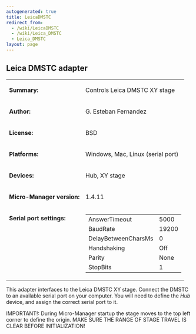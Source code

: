 ```yaml
---
autogenerated: true
title: LeicaDMSTC
redirect_from:
  - /wiki/LeicaDMSTC
  - /wiki/Leica_DMSTC
  - Leica_DMSTC
layout: page
---
```


## Leica DMSTC adapter

<table>
<tr>
<td markdown="1">

**Summary:**

</td>
<td markdown="1">

Controls Leica DMSTC XY stage

</td>
</tr>
<tr>
<td markdown="1">

**Author:**

</td>
<td markdown="1">

G. Esteban Fernandez

</td>
</tr>
<tr>
<td markdown="1">

**License:**

</td>
<td markdown="1">

BSD

</td>
</tr>
<tr>
<td markdown="1">

**Platforms:**

</td>
<td markdown="1">

Windows, Mac, Linux (serial port)

</td>
</tr>
<tr>
<td markdown="1">

**Devices:**

</td>
<td markdown="1">

Hub, XY stage

</td>
</tr>
<tr>
<td markdown="1">

**Micro-Manager version:**

</td>
<td markdown="1">

1.4.11

</td>
</tr>
<tr>
<td markdown="1" valign=top>

**Serial port settings:**

</td>
<td markdown="1" valign=top>

|                     |       |
|---------------------|-------|
| AnswerTimeout       | 5000  |
| BaudRate            | 19200 |
| DelayBetweenCharsMs | 0     |
| Handshaking         | Off   |
| Parity              | None  |
| StopBits            | 1     |

</td>
</tr>
</table>

This adapter interfaces to the Leica DMSTC XY stage. Connect the DMSTC
to an available serial port on your computer. You will need to define
the *Hub* device, and assign the correct serial port to it.

IMPORTANT!: During Micro-Manager startup the stage moves to the top left
corner to define the origin. MAKE SURE THE RANGE OF STAGE TRAVEL IS
CLEAR BEFORE INITIALIZATION!


